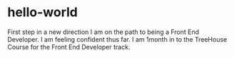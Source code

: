# hello-world
First step in a new direction
I am on the path to being a Front End Developer. I am feeling confident thus far. I am 1month in to the TreeHouse Course for the Front End Developer track.
